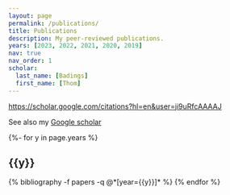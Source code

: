 ```yaml
---
layout: page
permalink: /publications/
title: Publications
description: My peer-reviewed publications.
years: [2023, 2022, 2021, 2020, 2019]
nav: true
nav_order: 1
scholar:
  last_name: [Badings]
  first_name: [Thom]
---
```

https://scholar.google.com/citations?hl=en&user=ji9uRfcAAAAJ

See also my <a href="https://scholar.google.com/citations?hl=en&user=ji9uRfcAAAAJ">Google scholar</a> 

<!-- _pages/publications.md -->
<div class="publications">

{%- for y in page.years %}
  <h2 class="year">{{y}}</h2>
  {% bibliography -f papers -q @*[year={{y}}]* %}
{% endfor %}

</div>
